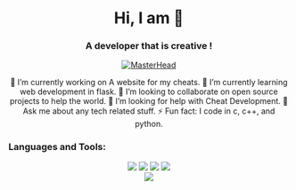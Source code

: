 <div align="center">
<h1 align="center">Hi, I am 👋</h1>
<h3 align="center">A developer that is creative !</h3>

[![MasterHead](https://i.giphy.com/media/qgQUggAC3Pfv687qPC/giphy.webp)](https://discord.gg/EasyShop)
<div align="center">
🔭 I’m currently working on A website for my cheats.
🌱 I’m currently learning web development in flask.
👯 I’m looking to collaborate on open source projects to help the world.
🤔 I’m looking for help with Cheat Development.
💬 Ask me about any tech related stuff.
⚡ Fun fact: I code in c, c++, and python.
  </div>
<h3 align="left">Languages and Tools:</h3>
<div style="display=inline;">
<img style="display:inline;" src="https://img.icons8.com/color/48/000000/c-plus-plus-logo.png"/>
<img style="display:inline;" src="https://img.icons8.com/ios/50/000000/circled-c.png"/>
<img style="display:inline;" src="https://img.icons8.com/ios/50/000000/c-sharp-logo.png"/>
<img style="display:inline;" src="https://img.icons8.com/fluency/48/000000/python.png"/>
<div/>

<img src="https://github-readme-stats.vercel.app/api?username=0xRooted&&show_icons=true&title_color=ffffff&icon_color=bb2acf&text_color=daf7dc&bg_color=151515">
  </div>
